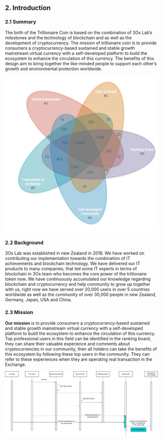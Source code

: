 ## 2. Introduction
### 2.1 Summary
The birth of the Trillionaire Coin is based on the combination of 3Os Lab’s milestones and the technology of blockchain and as well as the development of cryptocurrency. The mission of trillionaire coin is to provide consumers a cryptocurrency-based sustained and stable growth mainstream virtual currency with a self-developed platform to build the ecosystem to enhance the circulation of this currency. The benefits of this design aim to bring together the like-minded people to support each other’s growth and environmental protection worldwide.

![avatar](./pic/project-intro.png)

### 2.2 Background
3Os Lab was established in new Zealand in 2018. We have worked on contributing our implementation towards the combination of IT achievements and blockchain technology. We have delivered our IT products to many companies, that led some IT experts in terms of blockchain in 3Os team who becomes the core power of the trillionaire token now. We have continuously accumulated our knowledge regarding blockchain and cryptocurrency and help community to grow up together with us, right now we have served over 20,000 users in over 5 countries worldwide as well as the community of over 30,000 people in new Zealand, Germany, Japan, USA and China.

### 2.3 Mission
**Our mission** is to provide consumers a cryptocurrency-based sustained and stable growth mainstream virtual currency with a self-developed platform to build the ecosystem to enhance the circulation of this currency. Top professional users in this field can be identified in the ranking board, they can share their valuable experience and comments about cryptocurrencies in our community, then all holders can take the benefits of this ecosystem by following these top users in the community. They can refer to these experiences when they are operating real transaction in the Exchange.

![avatar](./pic/sequence.png)
